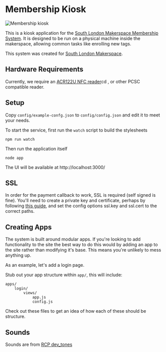 # Membership Kiosk

![Membership kiosk](https://github.com/southlondonmakerspace/membership-kiosk/raw/master/doc/prototype1.gif)

This is a kiosk application for the [South London Makerspace Membership System](https://github.com/southlondonmakerspace/membership-system).  It is designed to be run on a physical machine inside the makerspace, allowing common tasks like enrolling new tags.  

This system was created for [South London Makerspace](http://southlondonmakerspace.org).

## Hardware Requirements

Currently, we require an [ACR122U NFC reader](https://www.amazon.co.uk/Yosoo-ACR122U-Contactless-Reader-5xMifare/dp/B00GYPIZG6/ref=sr_1_1?ie=UTF8&qid=1502785757&sr=8-1&keywords=acr122u)cd , or other PCSC compatible reader.  

## Setup

Copy ```config/example-confg.json``` to ```config/config.json``` and edit it to meet your needs.  

To start the service, first run the ```watch``` script to build the stylesheets

    npm run watch

Then run the application itself

    node app

The UI will be available at http://localhost:3000/

## SSL

In order for the payment callback to work, SSL is required (self signed is fine).  You'll need to create a private key and certificate, perhaps by following [this guide](https://www.digitalocean.com/community/tutorials/openssl-essentials-working-with-ssl-certificates-private-keys-and-csrs), and set the config options ssl.key and ssl.cert to the correct paths.

## Creating Apps
The system is built around modular apps. If you're looking to add functionality to the site the best way to do this would by adding an app to the site rather than modifying it's base. This means you're unlikely to mess anything up.

As an example, let's add a login page.

Stub out your app structure within `app/`, this will include:

	apps/
		login/
			views/
				app.js
				config.js


Check out these files to get an idea of how each of these should be structure.

## Sounds
Sounds are from [RCP dev_tones](http://rcptones.com/dev_tones/)

